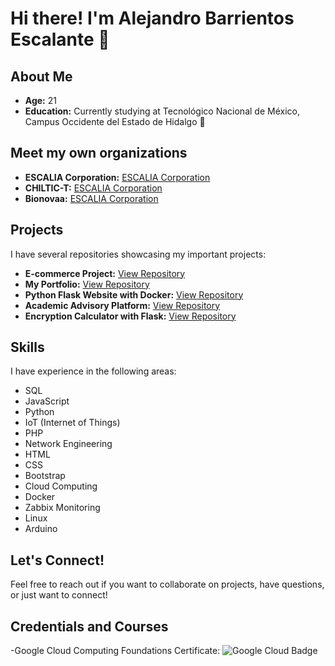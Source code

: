 # Hi there! I'm Alejandro Barrientos Escalante 👋

## About Me
- **Age:** 21
- **Education:** Currently studying at Tecnológico Nacional de México, Campus Occidente del Estado de Hidalgo 📕

## Meet my own organizations
- **ESCALIA Corporation:** [ESCALIA Corporation](https://github.com/ESCALIA-Corporation)
- **CHILTIC-T:** [ESCALIA Corporation](https://github.com/CHILTIC-T)
- **Bionovaa:** [ESCALIA Corporation](https://github.com/Bionovaa)

## Projects
I have several repositories showcasing my important projects:

- **E-commerce Project:** [View Repository](https://github.com/CHILTIC-T/website)
- **My Portfolio:** [View Repository](https://github.com/ESCALIA-Corporation/Website)
- **Python Flask Website with Docker:** [View Repository](https://github.com/ESCALIA-Corporation/python-website)
- **Academic Advisory Platform:** [View Repository](https://github.com/ESCALIA-Corporation/Plataforma-educativa)
- **Encryption Calculator with Flask:** [View Repository](https://github.com/beofalejandro/Calculadora-de-Encriptacion)

## Skills
I have experience in the following areas:
- SQL
- JavaScript
- Python
- IoT (Internet of Things)
- PHP
- Network Engineering
- HTML
- CSS
- Bootstrap
- Cloud Computing
- Docker
- Zabbix Monitoring
- Linux
- Arduino

## Let's Connect!
Feel free to reach out if you want to collaborate on projects, have questions, or just want to connect!

## Credentials and Courses

-Google Cloud Computing Foundations Certificate:
![Google Cloud Badge](https://www.credly.com/badges/72235c83-ddff-45c5-bc45-3994d2990093/public_url)

